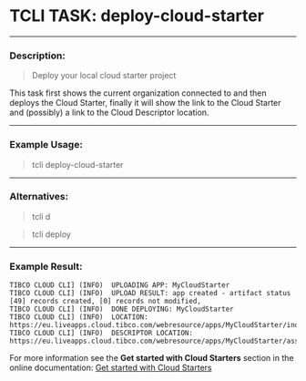 # TCLI TASK: deploy-cloud-starter

---
### Description:
> Deploy your local cloud starter project

This task first shows the current organization connected to and then deploys the Cloud Starter, finally it will show the link to the Cloud Starter and (possibly) a link to the Cloud Descriptor location.

---
### Example Usage:
> tcli deploy-cloud-starter

---
### Alternatives:
> tcli d

> tcli deploy

---
### Example Result:

```console
TIBCO CLOUD CLI] (INFO)  UPLOADING APP: MyCloudStarter
TIBCO CLOUD CLI] (INFO)  UPLOAD RESULT: app created - artifact status [49] records created, [0] records not modified,
TIBCO CLOUD CLI] (INFO)  DONE DEPLOYING: MyCloudStarter
TIBCO CLOUD CLI] (INFO)  LOCATION: https://eu.liveapps.cloud.tibco.com/webresource/apps/MyCloudStarter/index.html
TIBCO CLOUD CLI] (INFO)  DESCRIPTOR LOCATION: https://eu.liveapps.cloud.tibco.com/webresource/apps/MyCloudStarter/assets/cloudstarter.json 
```

For more information see the **Get started with Cloud Starters** section in the online documentation:
[Get started with Cloud Starters](https://tibcosoftware.github.io/TCSToolkit/cli/tutorials/003_Get_Started_With_Cloud_Starters/)
